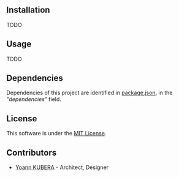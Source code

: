 ## Installation

TODO

## Usage

TODO

## Dependencies

Dependencies of this project are identified in [package.json](./package.json),
in the _"dependencies"_ field.

## License

This software is under the [MIT License](LICENSE).

## Contributors

* [Yoann KUBERA](https://github.com/yoannkubera) - Architect, Designer
